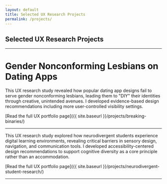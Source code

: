 ```yaml
---
layout: default
title: Selected UX Research Projects
permalink: /projects/
---
```


## Selected UX Research Projects

---

# Gender Nonconforming Lesbians on Dating Apps

This UX research study revealed how popular dating app designs fail to serve gender nonconforming lesbians, leading them to "DIY" their identities through creative, unintended avenues. I developed evidence-based design recommendations including more user-controlled visibility settings. 

[Read the full UX portfolio page]({{ site.baseurl }}/projects/breaking-binaries/) 

---

This UX research study explored how neurodivergent students experience digital learning environments, revealing critical barriers in sensory design, navigation, and communication tools. I developed accessibility-centered design recommendations to support cognitive diversity as a core principle rather than an accommodation.

[Read the full UX portfolio page]({{ site.baseurl }}/projects/neurodivergent-student-research/)


---

